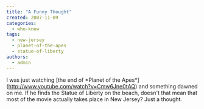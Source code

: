 ```yaml
---
title: "A Funny Thought"
created: 2007-11-09
categories: 
  - who-knew
tags: 
  - new-jersey
  - planet-of-the-apes
  - statue-of-liberty
authors: 
  - admin
---
```


I was just watching \[the end of \*Planet of the Apes\*\](http://www.youtube.com/watch?v=Cmw6Jne0tAQ) and something dawned on me. If he finds the Statue of Liberty on the beach, doesn't that mean that most of the movie actually takes place in New Jersey? Just a thought.
